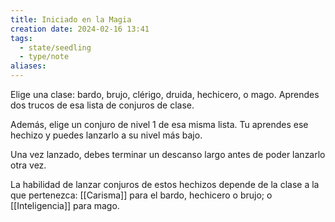 ```yaml
---
title: Iniciado en la Magia
creation date: 2024-02-16 13:41
tags:
  - state/seedling
  - type/note
aliases:
---
```

Elige una clase: bardo, brujo, clérigo, druida, hechicero, o mago. Aprendes dos trucos de esa lista de conjuros de clase.

Además, elige un conjuro de nivel 1 de esa misma lista. Tu aprendes ese hechizo y puedes lanzarlo a su nivel más bajo.

Una vez lanzado, debes terminar un descanso largo antes de poder lanzarlo otra vez.

La habilidad de lanzar conjuros de estos hechizos depende de la clase a la que pertenezca: [[Carisma]] para el bardo, hechicero o brujo; o [[Inteligencia]] para mago.
